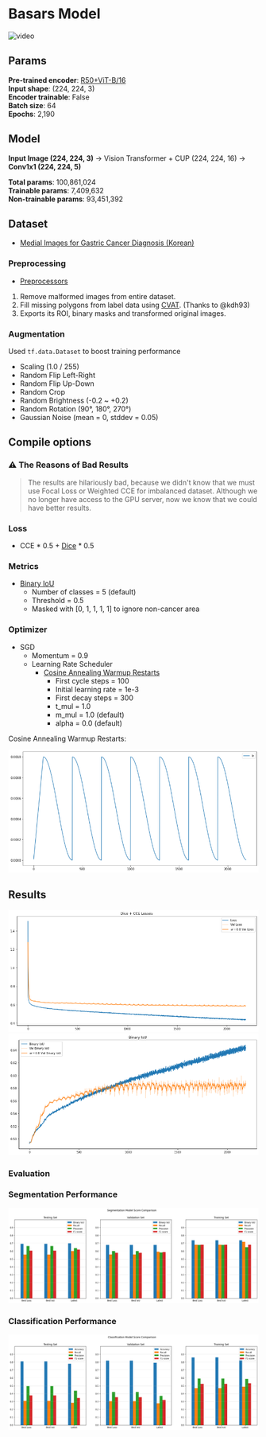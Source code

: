 # Basars Model

![video](https://github.com/Basars/final-experiments/blob/main/static/video.gif)

## Params
**Pre-trained encoder**: [R50+ViT-B/16](https://github.com/google-research/vision_transformer) <br>
**Input shape**: (224, 224, 3)<br>
**Encoder trainable**: False<br>
**Batch size**: 64<br>
**Epochs**: 2,190

## Model
**Input Image (224, 224, 3)** → Vision Transformer + CUP (224, 224, 16) → **Conv1x1 (224, 224, 5)**

**Total params**: 100,861,024<br>
**Trainable params**: 7,409,632<br>
**Non-trainable params**: 93,451,392<br>

## Dataset

- [Medial Images for Gastric Cancer Diagnosis (Korean)](https://aihub.or.kr/aidata/33988)

### Preprocessing

- [Preprocessors](https://github.com/Basars/preprocessors)

1. Remove malformed images from entire dataset.
2. Fill missing polygons from label data using [CVAT](https://github.com/openvinotoolkit/cvat). (Thanks to @kdh93)
3. Exports its ROI, binary masks and transformed original images.

### Augmentation

Used `tf.data.Dataset` to boost training performance

- Scaling (1.0 / 255)
- Random Flip Left-Right
- Random Flip Up-Down
- Random Crop
- Random Brightness (-0.2 ~ +0.2)
- Random Rotation (90°, 180°, 270°)
- Gaussian Noise (mean = 0, stddev = 0.05)

## Compile options

### :warning: The Reasons of Bad Results
> The results are hilariously bad, because we didn't know that we must use Focal Loss or Weighted CCE for imbalanced dataset.
> Although we no longer have access to the GPU server, now we know that we could have better results.

### Loss
- CCE * 0.5 + [Dice](https://github.com/Basars/basars-addons/blob/main/basars_addons/losses/dice.py) * 0.5

### Metrics
- [Binary IoU](https://github.com/Basars/basars-addons/blob/main/basars_addons/metrics/intersection_over_union.py)
    - Number of classes = 5 (default)
    - Threshold = 0.5
    - Masked with [0, 1, 1, 1, 1] to ignore non-cancer area 

### Optimizer
- SGD
    - Momentum = 0.9
    - Learning Rate Scheduler
        - [Cosine Annealing Warmup Restarts](https://github.com/Basars/basars-addons/blob/main/basars_addons/schedules/cosine_decay.py)
            - First cycle steps = 100
            - Initial learning rate = 1e-3
            - First decay steps = 300
            - t_mul = 1.0
            - m_mul = 1.0 (default)
            - alpha = 0.0 (default)

Cosine Annealing Warmup Restarts:

![lr_schedule](https://github.com/Basars/final-experiments/blob/main/static/lr_schedule.png)

## Results
![loss_graph](https://github.com/Basars/final-experiments/blob/main/static/loss.png)
![iou_graph](https://github.com/Basars/final-experiments/blob/main/static/iou.png)

### Evaluation

### Segmentation Performance
![performance](https://github.com/Basars/final-experiments/blob/main/static/seg_performance.png)

### Classification Performance
![performance](https://github.com/Basars/final-experiments/blob/main/static/cls_performance.png)